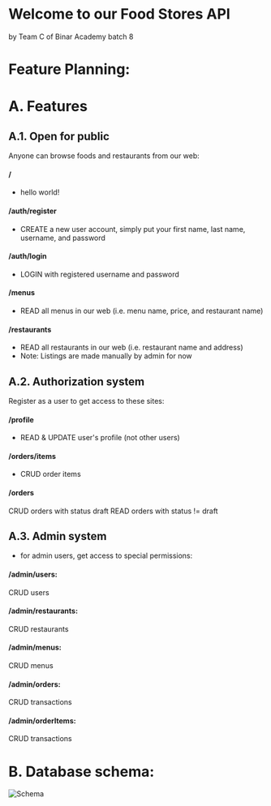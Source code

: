 # Welcome to our Food Stores API
by Team C of Binar Academy batch 8

# Feature Planning:
# A. Features
## A.1. Open for public
Anyone can browse foods and restaurants from our web:
#### **/**
- hello world!
#### **/auth/register**
- CREATE a new user account, simply put your first name, last name, username, and password
#### **/auth/login**
- LOGIN with registered username and password
#### **/menus**
- READ all menus in our web (i.e. menu name, price, and restaurant name)
#### **/restaurants**
- READ all restaurants in our web (i.e. restaurant name and address)
- Note: Listings are made manually by admin for now


## A.2. Authorization system
Register as a user to get access to these sites:
#### **/profile**
- READ & UPDATE user's profile (not other users)
#### **/orders/items**
- CRUD order items
#### **/orders**
CRUD orders with status draft
READ orders with status != draft

## A.3. Admin system
- for admin users, get access to special permissions:
#### **/admin/users**:
CRUD  users
#### **/admin/restaurants**:
CRUD  restaurants
#### **/admin/menus**:
CRUD menus
#### **/admin/orders**:
CRUD transactions
#### **/admin/orderItems**:
CRUD transactions


# B. Database schema:
<img src="https://i.ibb.co/txCPw14/Schema.png" alt="Schema" border="0">
